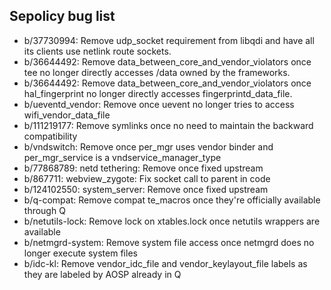 ## Sepolicy bug list

- b/37730994: Remove udp_socket requirement from libqdi and have all its
  clients use netlink route sockets.
- b/36644492: Remove data_between_core_and_vendor_violators once tee no longer
  directly accesses /data owned by the frameworks.
- b/36644492: Remove data_between_core_and_vendor_violators once
  hal_fingerprint no longer directly accesses fingerprintd_data_file.
- b/ueventd_vendor: Remove once uevent no longer tries to access
  wifi_vendor_data_file
- b/111219177: Remove symlinks once no need to maintain the backward
  compatibility
- b/vndswitch: Remove once per_mgr uses vendor binder and per_mgr_service is a
  vndservice_manager_type
- b/77868789: netd tethering: Remove once fixed upstream
- b/867711: webview_zygote: Fix socket call to parent in code
- b/124102550: system_server: Remove once fixed upstream
- b/q-compat: Remove compat te_macros once they're officially
  available through Q
- b/netutils-lock: Remove lock on xtables.lock once netutils wrappers are available
- b/netmgrd-system: Remove system file access once netmgrd does no longer
  execute system files
- b/idc-kl: Remove vendor_idc_file and vendor_keylayout_file labels as they are
  labeled by AOSP already in Q
